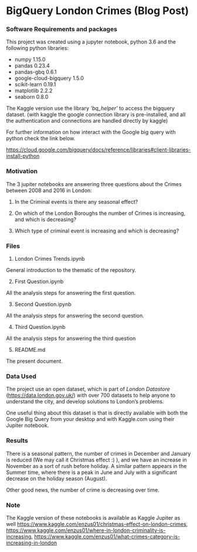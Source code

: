# BigQuery London Crimes (Blog Post)

### Software Requirements and packages

This project was created using a jupyter notebook, python 3.6 and the following python libraries:
* numpy 1.15.0
* pandas 0.23.4
* pandas-gbq 0.6.1
* google-cloud-bigquery 1.5.0
* scikit-learn 0.19.1
* matplotlib 2.2.2
* seaborn 0.8.0

The Kaggle version use the library  *'bq_helper'* to access the bigquery dataset.
(with kaggle the google connection library is pre-installed, and all the authentication and connections are handled directly by kaggle)

For further information on how interact with the Google big query with python check the link below.

https://cloud.google.com/bigquery/docs/reference/libraries#client-libraries-install-python

### Motivation

The 3 jupiter notebooks are answering three questions about the Crimes between 2008 and 2016 in London: 

1. In the Criminal events is there any seasonal effect?  

2.  On which of the London Boroughs the number of Crimes is increasing, and which is decreasing? 

3. Which type of criminal event is increasing and which is decreasing? 

### Files

1. London Crimes Trends.ipynb

General introduction to the thematic of the repository. 

2. First Question.ipynb

All the analysis steps for answering the first question.

3. Second Question.ipynb

All the analysis steps for answering the second question.

4. Third Question.ipynb

All the analysis steps for answering the third question

5. README.md

The present document.


### Data Used

The project use an open dataset, which is part of *London Datastore* (https://data.london.gov.uk/) with over 700 datasets to help anyone to understand the city, and develop solutions to London’s problems. 

One useful thing about this dataset is that is directly available with both the Google Big Query from your desktop and with Kaggle.com using their Jupiter notebook. 

### Results

There is a seasonal pattern, the number of crimes in December and January is reduced 
(We may call it Christmas effect :) ), and we have an increase in November as a sort of rush before holiday.
A similar pattern appears in the Summer time, where there is a peak in June and July with a significant decrease on the holiday season (August).

Other good news, the number of crime is decreasing over time.


### Note

The Kaggle version of these  notebooks is available as Kaggle Jupiter as well https://www.kaggle.com/enzus01/christmas-effect-on-london-crimes, https://www.kaggle.com/enzus01/where-in-london-criminality-is-increasing, https://www.kaggle.com/enzus01/what-crimes-category-is-increasing-in-london


